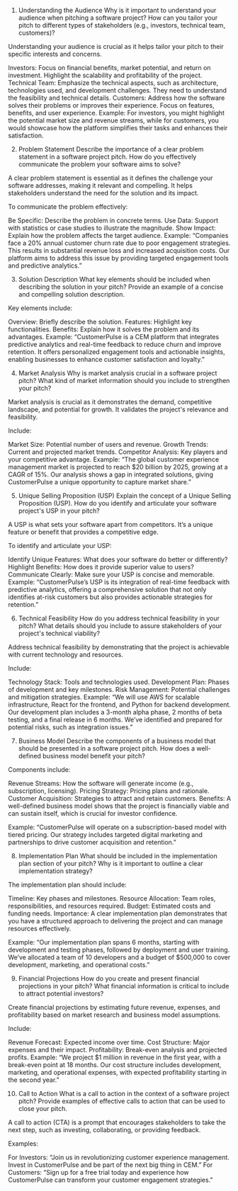 1. Understanding the Audience
Why is it important to understand your audience when pitching a software project? How can you tailor your pitch to different types of stakeholders (e.g., investors, technical team, customers)?

Understanding your audience is crucial as it helps tailor your pitch to their specific interests and concerns.

Investors: Focus on financial benefits, market potential, and return on investment. Highlight the scalability and profitability of the project.
Technical Team: Emphasize the technical aspects, such as architecture, technologies used, and development challenges. They need to understand the feasibility and technical details.
Customers: Address how the software solves their problems or improves their experience. Focus on features, benefits, and user experience.
Example: For investors, you might highlight the potential market size and revenue streams, while for customers, you would showcase how the platform simplifies their tasks and enhances their satisfaction.

2. Problem Statement
Describe the importance of a clear problem statement in a software project pitch. How do you effectively communicate the problem your software aims to solve?

A clear problem statement is essential as it defines the challenge your software addresses, making it relevant and compelling. It helps stakeholders understand the need for the solution and its impact.

To communicate the problem effectively:

Be Specific: Describe the problem in concrete terms.
Use Data: Support with statistics or case studies to illustrate the magnitude.
Show Impact: Explain how the problem affects the target audience.
Example: “Companies face a 20% annual customer churn rate due to poor engagement strategies. This results in substantial revenue loss and increased acquisition costs. Our platform aims to address this issue by providing targeted engagement tools and predictive analytics.”

3. Solution Description
What key elements should be included when describing the solution in your pitch? Provide an example of a concise and compelling solution description.

Key elements include:

Overview: Briefly describe the solution.
Features: Highlight key functionalities.
Benefits: Explain how it solves the problem and its advantages.
Example: “CustomerPulse is a CEM platform that integrates predictive analytics and real-time feedback to reduce churn and improve retention. It offers personalized engagement tools and actionable insights, enabling businesses to enhance customer satisfaction and loyalty.”

4. Market Analysis
Why is market analysis crucial in a software project pitch? What kind of market information should you include to strengthen your pitch?

Market analysis is crucial as it demonstrates the demand, competitive landscape, and potential for growth. It validates the project's relevance and feasibility.

Include:

Market Size: Potential number of users and revenue.
Growth Trends: Current and projected market trends.
Competitor Analysis: Key players and your competitive advantage.
Example: “The global customer experience management market is projected to reach $20 billion by 2025, growing at a CAGR of 15%. Our analysis shows a gap in integrated solutions, giving CustomerPulse a unique opportunity to capture market share.”

5. Unique Selling Proposition (USP)
Explain the concept of a Unique Selling Proposition (USP). How do you identify and articulate your software project's USP in your pitch?

A USP is what sets your software apart from competitors. It’s a unique feature or benefit that provides a competitive edge.

To identify and articulate your USP:

Identify Unique Features: What does your software do better or differently?
Highlight Benefits: How does it provide superior value to users?
Communicate Clearly: Make sure your USP is concise and memorable.
Example: “CustomerPulse’s USP is its integration of real-time feedback with predictive analytics, offering a comprehensive solution that not only identifies at-risk customers but also provides actionable strategies for retention.”

6. Technical Feasibility
How do you address technical feasibility in your pitch? What details should you include to assure stakeholders of your project's technical viability?

Address technical feasibility by demonstrating that the project is achievable with current technology and resources.

Include:

Technology Stack: Tools and technologies used.
Development Plan: Phases of development and key milestones.
Risk Management: Potential challenges and mitigation strategies.
Example: “We will use AWS for scalable infrastructure, React for the frontend, and Python for backend development. Our development plan includes a 3-month alpha phase, 2 months of beta testing, and a final release in 6 months. We’ve identified and prepared for potential risks, such as integration issues.”

7. Business Model
Describe the components of a business model that should be presented in a software project pitch. How does a well-defined business model benefit your pitch?

Components include:

Revenue Streams: How the software will generate income (e.g., subscription, licensing).
Pricing Strategy: Pricing plans and rationale.
Customer Acquisition: Strategies to attract and retain customers.
Benefits: A well-defined business model shows that the project is financially viable and can sustain itself, which is crucial for investor confidence.

Example: “CustomerPulse will operate on a subscription-based model with tiered pricing. Our strategy includes targeted digital marketing and partnerships to drive customer acquisition and retention.”

8. Implementation Plan
What should be included in the implementation plan section of your pitch? Why is it important to outline a clear implementation strategy?

The implementation plan should include:

Timeline: Key phases and milestones.
Resource Allocation: Team roles, responsibilities, and resources required.
Budget: Estimated costs and funding needs.
Importance: A clear implementation plan demonstrates that you have a structured approach to delivering the project and can manage resources effectively.

Example: “Our implementation plan spans 6 months, starting with development and testing phases, followed by deployment and user training. We’ve allocated a team of 10 developers and a budget of $500,000 to cover development, marketing, and operational costs.”

9. Financial Projections
How do you create and present financial projections in your pitch? What financial information is critical to include to attract potential investors?

Create financial projections by estimating future revenue, expenses, and profitability based on market research and business model assumptions.

Include:

Revenue Forecast: Expected income over time.
Cost Structure: Major expenses and their impact.
Profitability: Break-even analysis and projected profits.
Example: “We project $1 million in revenue in the first year, with a break-even point at 18 months. Our cost structure includes development, marketing, and operational expenses, with expected profitability starting in the second year.”

10. Call to Action
What is a call to action in the context of a software project pitch? Provide examples of effective calls to action that can be used to close your pitch.

A call to action (CTA) is a prompt that encourages stakeholders to take the next step, such as investing, collaborating, or providing feedback.

Examples:

For Investors: “Join us in revolutionizing customer experience management. Invest in CustomerPulse and be part of the next big thing in CEM.”
For Customers: “Sign up for a free trial today and experience how CustomerPulse can transform your customer engagement strategies.”

